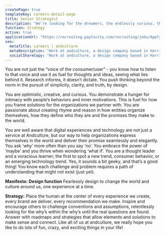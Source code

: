 ```yaml
---
createPage: true
templateKey: careers-detail-page
title: Senior Strategist
description: "We’re looking for the dreamers, the endlessly curious, the people who simply don’t believe in the impossible."
function: Strategy
active: true
applicationUrl: "https://recruiting.paylocity.com/recruiting/jobs/Apply/281769/andculture-Inc/Senior-Strategist"
seo:
  metaTitle: careers | andculture
  metaDescription: "Work at andculture, a design company based in Harrisburg, PA"
  socialShareCopy: "Work at andculture, a design company based in Harrisburg, PA"
---
```

You are not just the “voice of the consumer/user” - you know how to listen to that voice and use it as fuel for thoughts and ideas, seeing what lies behind it. Research informs, it doesn’t dictate. You push thinking beyond the norm in the pursuit of simplicity, clarity, and truth, by design.

You are optimistic, creative, and curious. You demonstrate a hunger for intimacy with people’s behaviors and inner motivations. This is fuel for how you frame solutions for the organizations we partner with. You are passionate about creating rhyme and reason in how entities organize themselves, how they define who they are and the promises they make to the world.

You are well aware that digital experiences and technology are not just a service at Andculture, but our way to help organizations express themselves in the world and deliver their promise seamlessly and elegantly. You ask ‘why’ more often than you say ‘no’. You embrace the power of ‘maybe’ and you thrive when wondering ‘what if’. You are a thought leader and a voracious learner; the first to spot a new trend, consumer behavior, or an emerging technology trend. Yes, it sounds a bit geeky, and that’s a good thing! You know each challenge and problem requires a path of understanding that might not exist (just yet).

**Manifesto: Design function**
Fearlessly design to change the world and culture around us, one experience at a time.

**Strategy:**
Place the human at the center of every experience we create, every brand we deliver, every recommendation we make. Inspire and encourage others to challenge conventions and assumptions, relentlessly looking for the why’s within the why’s until the real questions are found. Answer with roadmaps and strategies that allow elements and solutions to make sense and connect.
Like all of us at andculture, we really hope you like to do lots of fun, crazy, and exciting things in your life!




